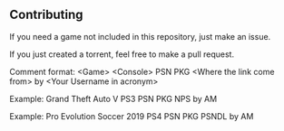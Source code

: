 ## Contributing
If you need a game not included in this repository, just make an issue.

If you just created a torrent, feel free to make a pull request.

Comment format: \<Game> \<Console> PSN PKG \<Where the link come from> by \<Your Username in acronym>

Example: Grand Theft Auto V PS3 PSN PKG NPS by AM

Example: Pro Evolution Soccer 2019 PS4 PSN PKG PSNDL by AM
